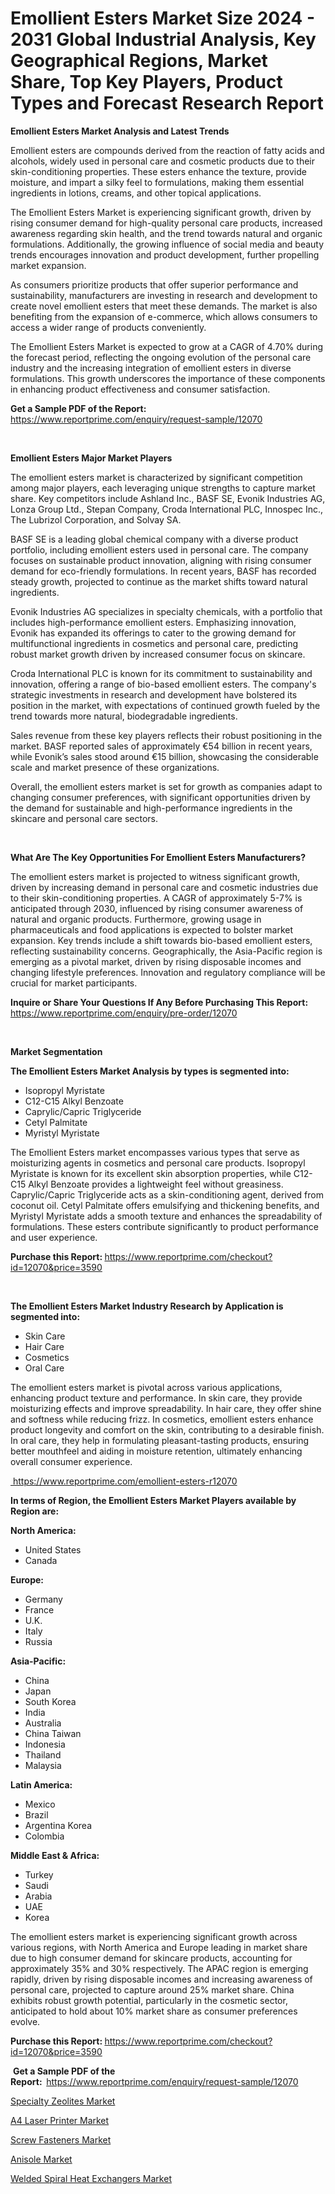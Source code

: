 <p><h1>Emollient Esters Market Size 2024 - 2031 Global Industrial Analysis, Key Geographical Regions, Market Share, Top Key Players, Product Types and Forecast Research Report</h1></p><p><strong>Emollient Esters Market Analysis and Latest Trends</strong></p>
<p><p>Emollient esters are compounds derived from the reaction of fatty acids and alcohols, widely used in personal care and cosmetic products due to their skin-conditioning properties. These esters enhance the texture, provide moisture, and impart a silky feel to formulations, making them essential ingredients in lotions, creams, and other topical applications.</p><p>The Emollient Esters Market is experiencing significant growth, driven by rising consumer demand for high-quality personal care products, increased awareness regarding skin health, and the trend towards natural and organic formulations. Additionally, the growing influence of social media and beauty trends encourages innovation and product development, further propelling market expansion.</p><p>As consumers prioritize products that offer superior performance and sustainability, manufacturers are investing in research and development to create novel emollient esters that meet these demands. The market is also benefiting from the expansion of e-commerce, which allows consumers to access a wider range of products conveniently.</p><p>The Emollient Esters Market is expected to grow at a CAGR of 4.70% during the forecast period, reflecting the ongoing evolution of the personal care industry and the increasing integration of emollient esters in diverse formulations. This growth underscores the importance of these components in enhancing product effectiveness and consumer satisfaction.</p></p>
<p><strong>Get a Sample PDF of the Report:&nbsp;</strong> <a href="https://www.reportprime.com/enquiry/request-sample/12070">https://www.reportprime.com/enquiry/request-sample/12070</a></p>
<p>&nbsp;</p>
<p><strong>Emollient Esters Major Market Players</strong></p>
<p><p>The emollient esters market is characterized by significant competition among major players, each leveraging unique strengths to capture market share. Key competitors include Ashland Inc., BASF SE, Evonik Industries AG, Lonza Group Ltd., Stepan Company, Croda International PLC, Innospec Inc., The Lubrizol Corporation, and Solvay SA.</p><p>BASF SE is a leading global chemical company with a diverse product portfolio, including emollient esters used in personal care. The company focuses on sustainable product innovation, aligning with rising consumer demand for eco-friendly formulations. In recent years, BASF has recorded steady growth, projected to continue as the market shifts toward natural ingredients.</p><p>Evonik Industries AG specializes in specialty chemicals, with a portfolio that includes high-performance emollient esters. Emphasizing innovation, Evonik has expanded its offerings to cater to the growing demand for multifunctional ingredients in cosmetics and personal care, predicting robust market growth driven by increased consumer focus on skincare.</p><p>Croda International PLC is known for its commitment to sustainability and innovation, offering a range of bio-based emollient esters. The company's strategic investments in research and development have bolstered its position in the market, with expectations of continued growth fueled by the trend towards more natural, biodegradable ingredients.</p><p>Sales revenue from these key players reflects their robust positioning in the market. BASF reported sales of approximately €54 billion in recent years, while Evonik’s sales stood around €15 billion, showcasing the considerable scale and market presence of these organizations.</p><p>Overall, the emollient esters market is set for growth as companies adapt to changing consumer preferences, with significant opportunities driven by the demand for sustainable and high-performance ingredients in the skincare and personal care sectors.</p></p>
<p>&nbsp;</p>
<p><strong>What Are The Key Opportunities For Emollient Esters Manufacturers?</strong></p>
<p><p>The emollient esters market is projected to witness significant growth, driven by increasing demand in personal care and cosmetic industries due to their skin-conditioning properties. A CAGR of approximately 5-7% is anticipated through 2030, influenced by rising consumer awareness of natural and organic products. Furthermore, growing usage in pharmaceuticals and food applications is expected to bolster market expansion. Key trends include a shift towards bio-based emollient esters, reflecting sustainability concerns. Geographically, the Asia-Pacific region is emerging as a pivotal market, driven by rising disposable incomes and changing lifestyle preferences. Innovation and regulatory compliance will be crucial for market participants.</p></p>
<p><strong>Inquire or Share Your Questions If Any Before Purchasing This Report:</strong> <a href="https://www.reportprime.com/enquiry/pre-order/12070">https://www.reportprime.com/enquiry/pre-order/12070</a></p>
<p>&nbsp;</p>
<p><strong>Market Segmentation</strong></p>
<p><strong>The Emollient Esters Market Analysis by types is segmented into:</strong></p>
<p><ul><li>Isopropyl Myristate</li><li>C12-C15 Alkyl Benzoate</li><li>Caprylic/Capric Triglyceride</li><li>Cetyl Palmitate</li><li>Myristyl Myristate</li></ul></p>
<p><p>The Emollient Esters market encompasses various types that serve as moisturizing agents in cosmetics and personal care products. Isopropyl Myristate is known for its excellent skin absorption properties, while C12-C15 Alkyl Benzoate provides a lightweight feel without greasiness. Caprylic/Capric Triglyceride acts as a skin-conditioning agent, derived from coconut oil. Cetyl Palmitate offers emulsifying and thickening benefits, and Myristyl Myristate adds a smooth texture and enhances the spreadability of formulations. These esters contribute significantly to product performance and user experience.</p></p>
<p><strong>Purchase this Report:&nbsp;</strong><a href="https://www.reportprime.com/checkout?id=12070&price=3590">https://www.reportprime.com/checkout?id=12070&price=3590</a></p>
<p>&nbsp;</p>
<p><strong>The Emollient Esters Market Industry Research by Application is segmented into:</strong></p>
<p><ul><li>Skin Care</li><li>Hair Care</li><li>Cosmetics</li><li>Oral Care</li></ul></p>
<p><p>The emollient esters market is pivotal across various applications, enhancing product texture and performance. In skin care, they provide moisturizing effects and improve spreadability. In hair care, they offer shine and softness while reducing frizz. In cosmetics, emollient esters enhance product longevity and comfort on the skin, contributing to a desirable finish. In oral care, they help in formulating pleasant-tasting products, ensuring better mouthfeel and aiding in moisture retention, ultimately enhancing overall consumer experience.</p></p>
<p><a href="https://www.reportprime.com/emollient-esters-r12070">&nbsp;https://www.reportprime.com/emollient-esters-r12070</a></p>
<p><strong>In terms of Region, the Emollient Esters Market Players available by Region are:</strong></p>
<p>
    <p> <strong> North America: </strong>
        <ul>
            <li>United States</li>
            <li>Canada</li>
        </ul>
        </p> 
    <p> <strong> Europe: </strong>
        <ul>
            <li>Germany</li>
            <li>France</li>
            <li>U.K.</li>
            <li>Italy</li>
            <li>Russia</li>
        </ul>
        </p> 
    <p> <strong> Asia-Pacific: </strong>
        <ul>
            <li>China</li>
            <li>Japan</li>
            <li>South Korea</li>
            <li>India</li>
            <li>Australia</li>
            <li>China Taiwan</li>
            <li>Indonesia</li>
            <li>Thailand</li>
            <li>Malaysia</li>
        </ul>
        </p> 
    <p> <strong> Latin America: </strong>
        <ul>
            <li>Mexico</li>
            <li>Brazil</li>
            <li>Argentina Korea</li>
            <li>Colombia</li>
        </ul>
        </p> 
    <p> <strong> Middle East & Africa: </strong>
        <ul>
            <li>Turkey</li>
            <li>Saudi</li>
            <li>Arabia</li>
            <li>UAE</li>
            <li>Korea</li>
        </ul>
    </p>
    </p>
<p><p>The emollient esters market is experiencing significant growth across various regions, with North America and Europe leading in market share due to high consumer demand for skincare products, accounting for approximately 35% and 30% respectively. The APAC region is emerging rapidly, driven by rising disposable incomes and increasing awareness of personal care, projected to capture around 25% market share. China exhibits robust growth potential, particularly in the cosmetic sector, anticipated to hold about 10% market share as consumer preferences evolve.</p></p>
<p><strong>Purchase this Report: </strong><a href="https://www.reportprime.com/checkout?id=12070&price=3590">https://www.reportprime.com/checkout?id=12070&price=3590</a></p>
<p>&nbsp;<strong>Get a Sample PDF of the Report:&nbsp;&nbsp;</strong><a href="https://www.reportprime.com/enquiry/request-sample/12070">https://www.reportprime.com/enquiry/request-sample/12070</a></p>
<p><strong></strong></p>
<p><p><a href="https://github.com/NorbertYates/Market-Research-Report-List-6/blob/main/specialty-zeolites-market.md">Specialty Zeolites Market</a></p><p><a href="https://medium.com/@danibram100_64069/a4-laser-printer-market-size-share-analysis-growth-trends-forecasts-2024-2031-9786af40c6a9">A4 Laser Printer Market</a></p><p><a href="https://medium.com/@danibram100_64069/screw-fasteners-market-research-report-includes-analysis-on-market-size-share-and-growth-rate-at-ce69d9836bc7">Screw Fasteners Market</a></p><p><a href="https://github.com/prosalinda88/Market-Research-Report-List-6/blob/main/anisole-market.md">Anisole Market</a></p><p><a href="https://issuu.com/reportprime-2/docs/welded-spiral-heat-exchangers-marke_d055c7bc27be1f">Welded Spiral Heat Exchangers Market</a></p></p>